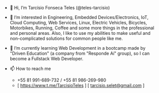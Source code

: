 - 👋 Hi, I’m Tarcísio Fonseca Teles (@teles-tarcisio)
- 👀 I’m interested in Engineering, Embedded Devices/Electronics, IoT, Cloud Computing, Web Services, Linux, Electric Vehicles, Bicycles, Motorbikes, Running, Coffee and some more things in the professional and personal areas. Also, I like to use my abilities to make useful and non-complicated solutions for common people like me.

- 🌱 I’m currently learning Web Development in a bootcamp made by "Driven Education" (a company from "Responde Aí" group), so I can become a Fullstack Web Developer.
- 📫 How to reach me
    * +55 81 991-689-732 / +55 81 986-269-980
    * [ https://www.t.me/TarcisioTeles ] [ tarcisio.selet@gmail.com ]

<!---
teles-tarcisio/teles-tarcisio is a ✨ special ✨ repository because its `README.md` (this file) appears on your GitHub profile.
You can click the Preview link to take a look at your changes.
--->
